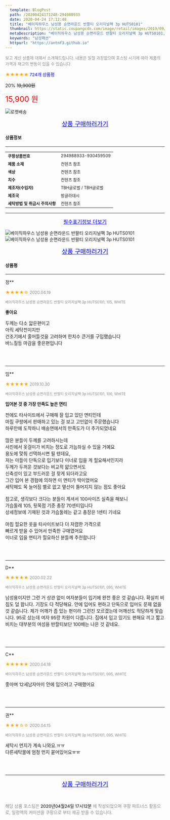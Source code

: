 ```yaml
---
  template: BlogPost
  path: /20200424171248-294988933
  date: 2020-04-24 17:12:48
  title: "베이직하우스 남성용 순면라운드 반팔티 오리지널팩 3p HUTS0101"
  thumbnail: https://static.coupangcdn.com/image/retail/images/2019/09/04/17/7/e01cbdb5-f5ce-4a4e-84ef-7eeddaf8ac55.jpg
  metaDescription: "베이직하우스 남성용 순면라운드 반팔티 오리지널팩 3p HUTS0101,남성패션"
  keywords: "남성패션"
  httpurl: "https://antnf3.github.io"
---
```

  
<span style="color: #888;font-size:0.8rem">보고 계신 상품에 대해서 소개해드립니다.
내용은 일절 과장없으며 포스팅 시기에 따라 제품의 가격과 재고의 변동이 있을 수 있습니다.</span>
  
<span style="color: orange;">★★★★★</span> <span style="color: blue;font-size: 0.85rem;">724개 상품평</span>

<span style="font-size: 0.9rem">20%</span> <span style="font-size: 0.9rem">~~19,900원~~</span>

<span style="color: red;font-size: 1.5rem;">15,900 원</span>

![로켓배송](https://postfiles.pstatic.net/MjAyMDA0MTBfMjcz/MDAxNTg2NDQ1OTAwMDc5.1T-Iy6-X12_V8iyof2OtSqUCu6urPUUOnjG41kbMy_kg.c1eqxaGayJ1XX0TGV24QXbZg9dvQ9C_dYZx39G_Z7Wog.PNG.cigshop2/rocket_logo.png?type=w773)

<p align="center"><a href="http://me2.do/5w58VlZI" style="font-size: 1.2rem; color: blue;">상품 구매하러가기</a></p>

#### 상품정보

---

|                  |                       |
| ---------------- | --------------------- |
| **<span style="font-size:0.8rem;">쿠팡상품번호</span>** | <span style="font-size:0.8rem;">294988933-930459509</span> |
| **<span style="font-size:0.8rem;">제품 소재</span>**    | <span style="font-size:0.8rem;">컨텐츠 참조</span>        |
| **<span style="font-size:0.8rem;">색상</span>**    | <span style="font-size:0.8rem;">컨텐츠 참조</span>        |
| **<span style="font-size:0.8rem;">치수</span>**    | <span style="font-size:0.8rem;">컨텐츠 참조</span>        |
| **<span style="font-size:0.8rem;">제조자(수입자)</span>**    | <span style="font-size:0.8rem;">TBH글로벌 / TBH글로벌</span>        |
| **<span style="font-size:0.8rem;">제조국</span>**    | <span style="font-size:0.8rem;">방글라데시</span>        |
| **<span style="font-size:0.8rem;">세탁방법 및 취급시 주의사항</span>**    | <span style="font-size:0.8rem;">컨텐츠 참조</span>        |




---

<p align="center"><a href="http://me2.do/5w58VlZI" style="font-size: 1rem; color: blue;">필수표기정보 더보기</a></p>

![베이직하우스 남성용 순면라운드 반팔티 오리지널팩 3p HUTS0101](http://thumbnail6.coupangcdn.com/thumbnails/remote/q89/image/product/content/vendorItem/2019/09/24/930459509/53a5d828-3774-4f83-990d-3ce1c116381d.jpg)
![베이직하우스 남성용 순면라운드 반팔티 오리지널팩 3p HUTS0101](http://thumbnail7.coupangcdn.com/thumbnails/remote/q89/image/retail/images/2019/09/04/17/0/9662732f-b6e5-45ab-a38f-ea06793844bc.jpg)

<p align="center"><a href="http://me2.do/5w58VlZI" style="font-size: 1.2rem; color: blue;">상품 구매하러가기</a></p>

#### 상품평
  
---
  
정**
    
<span style="color: orange;">★★★★☆</span> <span style="font-size:0.8rem;color: #888;">2020.04.19</span>
    
<span style="color: #888;font-size:0.7rem">베이직하우스 남성용 순면라운드 반팔티 오리지널팩 3p HUTS0101, 105, WHITE</span>
    
<span style="font-size:0.85rem">**좋아요**</span>
    
<span style="font-size: 0.9rem;">두께는 다소 앏은편이고<br/>아직 세탁전이지만<br/>건조기에서 줄어들것을 고려하여 한치수 큰거를 구입했습니다 <br/>바느질등 마감을 좋은편입니다</span>
    
<br>
<br>

---
  
임**
    
<span style="color: orange;">★★★★★</span> <span style="font-size:0.8rem;color: #888;">2019.10.30</span>
    
<span style="color: #888;font-size:0.7rem">베이직하우스 남성용 순면라운드 반팔티 오리지널팩 3p HUTS0101, 100, WHITE</span>
    
<span style="font-size:0.85rem">**입어본 것 중 가장 만족도 높은 면티**</span>
    
<span style="font-size: 0.9rem;">전에도 타사이트에서 구매해 잘 입고 있던 면티인데<br/>마침 쿠팡에서 판매하고 있는 걸 보고 고민없이 주문했습니다<br/>하루만에 도착하니 배송면에서의 만족도가 더 추가되었네요<br/><br/>많은 분들이 두께를 고려하시는데<br/>사진에서 옷걸이가 비치는 정도로 가늠하실 수 있을 거예요<br/>용도에 맞춰 선택하시면 될 텐데요,<br/>저는 아들이 단독으로 입기보다 이너로 입을 게 필요해서인지라 <br/>두께가 두꺼운 것보다는 비교적 얇으면서도 <br/>신축성이 있고 부드러운 걸 찾게 되더라고요<br/>그간 입어 본 경험에 의하면 이 면티가 딱이었어요<br/>세탁해도 목 늘어짐 별로 없고 옆선이 틀어지지 않는 점도 좋아요<br/><br/>참고로, 생각보다 크다는 분들이 계셔서 100사이즈 실측을 해보니<br/>가슴둘레 105, 뒷목점 기준 총장 70센티입니다<br/>상세정보에 기재된 것과 가슴둘레는 같고 총장은 1센티 기네요<br/><br/>마침 필요한 옷을 타사이트보다 더 저렴한 가격으로 <br/>빠르게 받을 수 있어서 만족한 구매였어요<br/>이너로 입을 면티가 필요하신 분들께 추천합니다</span>
    
<br>
<br>

---
  
D**
    
<span style="color: orange;">★★★★★</span> <span style="font-size:0.8rem;color: #888;">2020.02.22</span>
    
<span style="color: #888;font-size:0.7rem">베이직하우스 남성용 순면라운드 반팔티 오리지널팩 3p HUTS0101, 095, WHITE</span>
    

    
<span style="font-size: 0.9rem;">남성용이지만 그런 거 상관 없이 여자분들이 입기에 완전 좋은 것 같습니다. 확실히 비침도 덜 합니다. 기장도 다 적당해요. 안에 입어도 편하고 단독으로 입어도 문제 없을 것 같습니다. 제가 어깨가 좀 있는 편이라 그런진 모르겠는데 어깨선도 적당하게 맞습니다. 95로 샀는데 여자 95랑 차원이 다릅니다. 집에서 입고 있기도 편해요 끼고 짧고 비치는 대부분의 여성용 반팔티보단 100배는 나은 것 같네요.</span>
    
<br>
<br>

---
  
C**
    
<span style="color: orange;">★★★★★</span> <span style="font-size:0.8rem;color: #888;">2020.04.18</span>
    
<span style="color: #888;font-size:0.7rem">베이직하우스 남성용 순면라운드 반팔티 오리지널팩 3p HUTS0101, 095, WHITE</span>
    

    
<span style="font-size: 0.9rem;">좋아여 12세남자아이 안에 입으려고 구매했어요</span>
    
<br>
<br>

---
  
권**
    
<span style="color: orange;">★★★☆☆</span> <span style="font-size:0.8rem;color: #888;">2020.04.15</span>
    
<span style="color: #888;font-size:0.7rem">베이직하우스 남성용 순면라운드 반팔티 오리지널팩 3p HUTS0101, 095, WHITE</span>
    

    
<span style="font-size: 0.9rem;">세탁시 먼지가 계속 나와요.ㅠㅠ<br/>다른세탁물에 엄청 먼지 붙어있어요ㅠㅠ</span>
    
<br>
<br>


  
---
  
<p align="center"><a href="http://me2.do/5w58VlZI" style="font-size: 1.2rem; color: blue;">상품 구매하러가기</a></p>
  
<br>
  
<span style="font-size: 0.85rem; color: #888;">해당 상품 포스팅은 <span style="color: #000;"> 2020년04월24일 17시12분 </span> 에 작성되었으며 쿠팡 파트너스 활동으로, 일정액의 커미션을 쿠팡으로 부터 제공 받을 수 있습니다.</span>